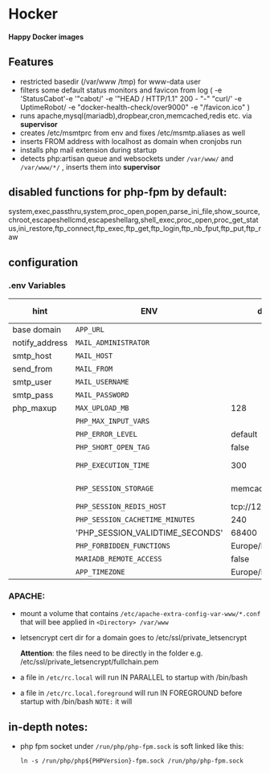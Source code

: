 Hocker
=====
#### Happy Docker images

## Features
* restricted basedir (/var/www /tmp) for www-data user
* filters some default status monitors and favicon from log ( -e 'StatusCabot'-e '"cabot/' -e '"HEAD / HTTP/1.1" 200 - "-" "curl/' -e UptimeRobot/ -e "docker-health-check/over9000" -e "/favicon.ico" )
* runs apache,mysql(mariadb),dropbear,cron,memcached,redis etc. via **supervisor**
* creates /etc/msmtprc from env and fixes /etc/msmtp.aliases as well
* inserts FROM address with localhost as domain when cronjobs run
* installs php mail extension during startup
* detects php:artisan queue and websockets under `/var/www/` and `/var/www/*/` , inserts them into **supervisor**

## disabled functions for php-fpm by default:
system,exec,passthru,system,proc_open,popen,parse_ini_file,show_source,chroot,escapeshellcmd,escapeshellarg,shell_exec,proc_open,proc_get_status,ini_restore,ftp_connect,ftp_exec,ftp_get,ftp_login,ftp_nb_fput,ftp_put,ftp_raw

## configuration

### .env Variables

| hint | ENV | default | alt. Name | tested options |
|---|---|---|---|---|
| base domain    | `APP_URL`                | | | realdomain.tld |
| notify_address | `MAIL_ADMINISTRATOR`     | | | adminuser@notifydomain.tld |
| smtp_host | `MAIL_HOST`              | | | |
| send_from | `MAIL_FROM`              | | |
| smtp_user | `MAIL_USERNAME`          | | |
| smtp_pass | `MAIL_PASSWORD`          | | |
| php_maxup | `MAX_UPLOAD_MB`          | 128 | | 128 , 256 , 512 , 2048 |
| | `PHP_MAX_INPUT_VARS`     | | |8192 |
| | `PHP_ERROR_LEVEL`           | default        |  | (empty) , default , verbose |
| | `PHP_SHORT_OPEN_TAG`           | false        |  | (empty) , false , true |
| | `PHP_EXECUTION_TIME`     | 300 | | 30 ,60 , 600 ( cgi socket timeout@601s ) |
| | `PHP_SESSION_STORAGE`    | memcached | | (empty) , memcached , files , redis |
| | `PHP_SESSION_REDIS_HOST` | tcp://127.0.0.1:6379 |  |
| | `PHP_SESSION_CACHETIME_MINUTES`  | 240 |   |   |
| | 'PHP_SESSION_VALIDTIME_SECONDS'  | 68400  |   |   |
| | `PHP_FORBIDDEN_FUNCTIONS`           | Europe/Berlin        |  | (empty) , NONE, |
| | `MARIADB_REMOTE_ACCESS`  | false | | (empty) , true , false |
| | `APP_TIMEZONE`           | Europe/Berlin        | |




### APACHE:

*  mount a volume that contains `/etc/apache-extra-config-var-www/*.conf` that will bee applied in `<Directory> /var/www`

* letsencrypt cert dir for a domain goes to /etc/ssl/private_letsencrypt

  **Attention**: the files need to be directly in the folder e.g. /etc/ssl/private_letsencrypt/fullchain.pem

* a file in `/etc/rc.local` will run IN PARALLEL to startup with /bin/bash
* a file in `/etc/rc.local.foreground` will run IN FOREGROUND before startup with /bin/bash
  `NOTE:` it will  


## in-depth notes:
* php fpm socket under `/run/php/php-fpm.sock` is soft linked like this:

  `ln -s /run/php/php${PHPVersion}-fpm.sock /run/php/php-fpm.sock`
